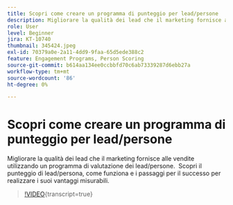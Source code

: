 ```yaml
---
title: Scopri come creare un programma di punteggio per lead/persone
description: Migliorare la qualità dei lead che il marketing fornisce alle vendite utilizzando un programma di valutazione dei lead/persone.  Scopri il punteggio di lead/persona, come funziona e i passaggi per il successo per realizzare i suoi vantaggi misurabili.
role: User
level: Beginner
jira: KT-10740
thumbnail: 345424.jpeg
exl-id: 70379a0e-2a11-4dd9-9faa-65d5ede388c2
feature: Engagement Programs, Person Scoring
source-git-commit: b614aa134ee0ccbbfd70c6ab73339287d6ebb27a
workflow-type: tm+mt
source-wordcount: '86'
ht-degree: 0%

---
```


# Scopri come creare un programma di punteggio per lead/persone

Migliorare la qualità dei lead che il marketing fornisce alle vendite utilizzando un programma di valutazione dei lead/persone.  Scopri il punteggio di lead/persona, come funziona e i passaggi per il successo per realizzare i suoi vantaggi misurabili.

>[!VIDEO](https://video.tv.adobe.com/v/3412245/?quality=12&learn=on&captions=ita){transcript=true}
